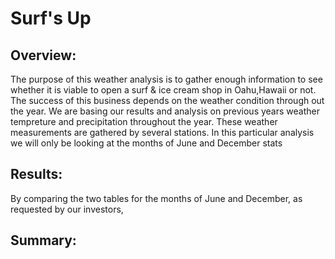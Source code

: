 # Surf's Up

## Overview:

The purpose of this weather analysis is to gather enough information to see whether it is viable to open a surf & ice cream shop in Oahu,Hawaii or not.
The success of this business depends on the weather condition through out the year. We are basing our results and analysis on previous years weather tempreture and precipitation throughout the year. These weather measurements are gathered by several stations. In this particular analysis we will only be looking at the months of June and December stats 

## Results:

By comparing the two tables for the months of June and December, as requested by our investors, 

## Summary:
